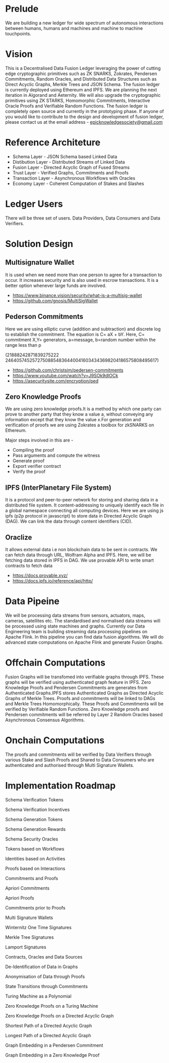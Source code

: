 # Prelude
We are building a new ledger for wide spectrum of autonomous interactions between humans, humans and machines and machine to machine touchpoints. 


# Vision
This is a Decentralised Data Fusion Ledger leveraging the power of cutting edge cryptographic primitives such as ZK SNARKS, Zokrates, Pendersen Commitments, Random Oracles, and Distributed Data Structures such as Direct Acyclic Graphs, Merkle Trees and JSON Schema. The fusion ledger is currently deployed using Ethereum and IPFS. We are planning the next iteration in Algorand and Aeternity. We will also upgrade the cryptographic primitives using ZK STARKS, Homomorphic Commitments, Interactive Oracle Proofs and Verifiable Random Functions. The fusion ledger is completely open source and currently in the prototyping phase. If anyone of you would like to contribute to the design and development of fusion ledger, please contact us at the email address - epicknowledgesociety@gmail.com

# Reference Architeture 

* Schema Layer - JSON Schema based Linked Data
* Distibution Layer - Distributed Streams of Linked Data
* Fusion Layer - Directed Acyclic Graph of Fused Streams
* Trust Layer - Verified Graphs, Commitments and Proofs
* Transaction Layer - Asynchronous Workflows with Oracles
* Economy Layer - Coherent Computation of Stakes and Slashes

# Ledger Users

There will be three set of users. Data Providers, Data Consumers and Data Verifiers.

# Solution Design

## Multisignature Wallet
It is used when we need more than one person to agree for a transaction to occur. It increases security and is also used in escrow transactions. It is a better option whenever large funds are involved.
* https://www.binance.vision/security/what-is-a-multisig-wallet
* https://github.com/gnosis/MultiSigWallet

## Pederson Commitments 
Here we are using elliptic curve (addition and subtraction) and discrete log to establish the commitment. The equation is
C= aX + bY. Here, C= commitment X,Y= generators, a=message, b=random number within the range less than p 

(21888242871839275222 246405745257275088548364400416034343698204186575808495617)  

* https://github.com/christsim/pedersen-commitments
* https://www.youtube.com/watch?v=J9SOk9dIOCk
* https://asecuritysite.com/encryption/ped


## Zero Knowledge Proofs
We are using zero knowledge proofs.It is a method  by which one party can prove to another party that they know a value a, without conveying any information except that they know the value x.For generation and verification of proofs we are using Zokrates a toolbox for zkSNARKS on Ethereum.

Major steps involved in this are -

* Compiling the proof
* Pass arguments and compute the witness
* Generate proof
* Export verifier contract
* Verify the proof

## IPFS (InterPlanetary File System)
It is a protocol and peer-to-peer network for  storing and sharing data in a distributed file system. It content-addressing to uniquely identify each file in a global namespace connecting all computing devices. Here we are using js ipfs (p2p protocol in javascript) to store data in Directed Acyclic Graph (DAG). We can link the data through content identifiers (CID).

## Oraclize 
It allows external data i.e non blockchain data to be sent in contracts. We can fetch data through URL, Wolfram Alpha and IPFS. Here, we will be fetching data stored in IPFS in DAG. We use provable API to write smart contracts to fetch data

* https://docs.provable.xyz/
* https://docs.ipfs.io/reference/api/http/

# Data Pipeine

 We will be processing data streams from sensors, actuators, maps, cameras, satellites etc. The standardised and normalised data streams will be processed using state machines and graphs. Currently our Data Engineering team is building streaming data processing pipelines on Apache Flink. In this pipeline you can find data fusion algorithms. We will do advanced state computations on Apache Flink and generate Fusion Graphs. 
 
# Offchain Computations

Fusion Graphs will be transfomed into verifiable graphs through IPFS. These graphs will be verified using authenticated graph feature in IPFS. Zero Knowledge Proofs and Pendersen Commitments are generates from Authenticated Graphs.IPFS stores Authenticated Graphs as Directed Acyclic Graphs of Merkle Trees. Proofs and commitments will be linked to DAGs and Merkle Trees Homomorphically. These Proofs and Commitments will be verified by Verifiable Random Functions. Zero Knowledge proofs and Pendersen commitments will be referred by Layer 2 Random Oracles based Asynchronous Consensus Algorithms. 

# Onchain Computations
The proofs and commitments will be verified by Data Verifiers through various Stake and Slash Proofs and Shared to Data Consumers who are authenticated and authorised through Multi Signature Wallets. 


# Implementation Roadmap

Schema Verification Tokens

Schema Verification Incentives

Schema Generation Tokens

Schema Generation Rewards

Schema Security Oracles

Tokens based on Workflows

Identities based on Activities

Proofs based on Interactions

Commitments and Proofs

Apriori Commitments

Apriori Proofs

Commitments prior to Proofs

Multi Signature Wallets

Winternitz One Time Signatures

Merkle Tree Signatures

Lamport Signatures

Contracts, Oracles and Data Sources

De-Identification of Data in Graphs

Anonymisation of Data through Proofs

State Transitions through Commitments

Turing Machine as a Polynomial

Zero Knowledge Proofs on a Turing Machine

Zero Knowledge Proofs on a Directed Acyclic Graph

Shortest Path of a Directed Acyclic Graph

Longest Path of a Directed Acyclic Graph

Graph Embedding in a Pendersen Commitment

Graph Embedding in a Zero Knowledge Proof
